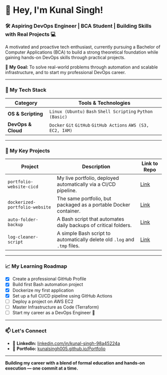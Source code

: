 # 👋 Hey, I'm Kunal Singh!

### 🛠️ Aspiring DevOps Engineer | BCA Student | Building Skills with Real Projects 💻
A motivated and proactive tech enthusiast, currently pursuing a Bachelor of Computer Applications (BCA) to build a strong theoretical foundation while gaining hands-on DevOps skills through practical projects.

🎯 **My Goal:** To solve real-world problems through automation and scalable infrastructure, and to start my professional DevOps career.

---

### 🧰 My Tech Stack

| Category          | Tools & Technologies                                       |
|-------------------|------------------------------------------------------------|
| **OS & Scripting** | `Linux (Ubuntu)` `Bash` `Shell Scripting` `Python (Basic)` |
| **DevOps & Cloud** | `Docker` `Git` `GitHub` `GitHub Actions` `AWS (S3, EC2, IAM)`|

---
### 🚀 My Key Projects

| Project                       | Description                                                                  | Link to Repo                                                                |
|-------------------------------|------------------------------------------------------------------------------|-----------------------------------------------------------------------------|
| `portfolio-website-cicd`      | My live portfolio, deployed automatically via a CI/CD pipeline.            | [Link](https://github.com/KunalSingh005/portfolio-website-cicd)             |
| `dockerized-portfolio-website`| The same portfolio, but packaged as a portable Docker container.             | [Link](https://github.com/KunalSingh005/dockerized-portfolio-website)       |
| `auto-folder-backup`          | A Bash script that automates daily backups of critical folders.              | [Link](https://github.com/KunalSingh005/auto-folder-backup)                 |
| `log-cleaner-script`          | A simple Bash script to automatically delete old `.log` and `.tmp` files.      | [Link](https://github.com/KunalSingh005/log-cleaner-script)                 |
---

### 📈 My Learning Roadmap

- [x] Create a professional GitHub Profile
- [x] Build first Bash automation project
- [x] Dockerize my first application
- [x] Set up a full CI/CD pipeline using GitHub Actions
- [ ] Deploy a project on AWS EC2
- [ ] Master Infrastructure as Code (Terraform)
- [ ] Start my career as a DevOps Engineer 💼

---

### 📫 Let's Connect

- 🔗 **LinkedIn:** [linkedin.com/in/kunal-singh-98a45224a](https://www.linkedin.com/in/kunal-singh-98a45224a)
- 💼 **Portfolio:** [kunalsingh005.github.io/Portfolio](https://kunal-singh-005.vercel.app/)

---

**Building my career with a blend of formal education and hands-on execution — one commit at a time.**


